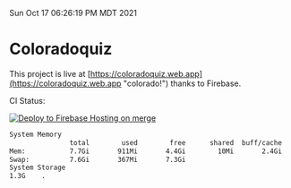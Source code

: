 Sun Oct 17 06:26:19 PM MDT 2021

# Coloradoquiz


This project is live at [https://coloradoquiz.web.app](https://coloradoquiz.web.app "colorado!") thanks to Firebase.

CI Status: 

[![Deploy to Firebase Hosting on merge](https://github.com/teamkushal/coloradoquiz/actions/workflows/firebase-hosting-merge.yml/badge.svg)](https://github.com/teamkushal/coloradoquiz/actions/workflows/firebase-hosting-merge.yml)

```bash
System Memory
               total        used        free      shared  buff/cache   available
Mem:           7.7Gi       911Mi       4.4Gi        10Mi       2.4Gi       6.5Gi
Swap:          7.6Gi       367Mi       7.3Gi
System Storage
1.3G	.
```
```bash
